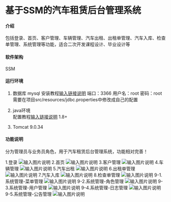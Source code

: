 # 基于SSM的汽车租赁后台管理系统

#### 介绍
包括登录、首页、客户管理、车辆管理、汽车出租、出租单管理、汽车入库、检查单管理、系统管理等功能，适合二次开发课程设计、毕业设计等

#### 软件架构
SSM


#### 运行环境

1.  数据库
mysql 安装教程[输入链接说明](https://mp.weixin.qq.com/s/QSio4tgqwDknglyJmUeFag)
端口：3366
用户名：root
密码：root
需要在项目src/resources/jdbc.properties中修改成自己的配置

2.  java环境  
配置教程[输入链接说明](https://mp.weixin.qq.com/s/44_QP8ISuxCrrLVgOmWxkA)
1.8+

3.  Tomcat
9.0.34

#### 功能说明
分为管理员与业务员角色，用于汽车租赁后台管理系统，功能相对完善！

1.登录
![输入图片说明](https://images.gitee.com/uploads/images/2022/0617/233601_2bc51640_9956838.png "1登录.png")
2.首页
![输入图片说明](https://images.gitee.com/uploads/images/2022/0617/233725_0d635e46_9956838.png "2首页.png")
3.客户管理
![输入图片说明](https://images.gitee.com/uploads/images/2022/0617/233850_fe8f84ed_9956838.png "3客户管理.png")
4.车辆管理
![输入图片说明](https://images.gitee.com/uploads/images/2022/0617/233902_2262a3a5_9956838.png "4车辆管理.png")
5.汽车出租
![输入图片说明](https://images.gitee.com/uploads/images/2022/0617/233912_bf78dfd6_9956838.png "5汽车出租.png")
6.出租单管理
![输入图片说明](https://images.gitee.com/uploads/images/2022/0617/233921_85c6ff35_9956838.png "6出租单管理.png")
7.汽车入库
![输入图片说明](https://images.gitee.com/uploads/images/2022/0617/233929_85e18e1d_9956838.png "7汽车入库.png")
8.检查单管理
![输入图片说明](https://images.gitee.com/uploads/images/2022/0617/233940_2263f123_9956838.png "8检查单管理.png")
9-1.系统管理-菜单管理
![输入图片说明](https://images.gitee.com/uploads/images/2022/0617/233949_60a3415b_9956838.png "9-1系统管理-菜单管理.png")
9-2.系统管理-角色管理
![输入图片说明](https://images.gitee.com/uploads/images/2022/0617/233956_076746bc_9956838.png "9-2系统管理-角色管理.png")
9-3.系统管理-用户管理
![输入图片说明](https://images.gitee.com/uploads/images/2022/0617/234004_ee18b19d_9956838.png "9-3系统管理-用户管理.png")
9-4.系统管理-日志管理
![输入图片说明](https://images.gitee.com/uploads/images/2022/0617/234011_becdfb7b_9956838.png "9-4系统管理-日志管理.png")
9-5.系统管理-公告管理
![输入图片说明](https://images.gitee.com/uploads/images/2022/0617/234018_a9067705_9956838.png "9-5系统管理-公告管理.png")
